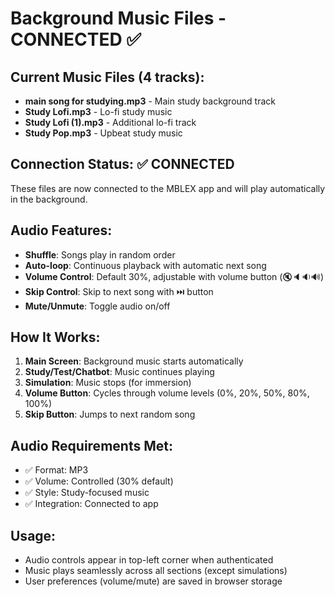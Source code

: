 # Background Music Files - CONNECTED ✅

## Current Music Files (4 tracks):
- **main song for studying.mp3** - Main study background track
- **Study Lofi.mp3** - Lo-fi study music
- **Study Lofi (1).mp3** - Additional lo-fi track  
- **Study Pop.mp3** - Upbeat study music

## Connection Status: ✅ CONNECTED
These files are now connected to the MBLEX app and will play automatically in the background.

## Audio Features:
- **Shuffle**: Songs play in random order
- **Auto-loop**: Continuous playback with automatic next song
- **Volume Control**: Default 30%, adjustable with volume button (🔇🔈🔉🔊)
- **Skip Control**: Skip to next song with ⏭️ button
- **Mute/Unmute**: Toggle audio on/off

## How It Works:
1. **Main Screen**: Background music starts automatically
2. **Study/Test/Chatbot**: Music continues playing  
3. **Simulation**: Music stops (for immersion)
4. **Volume Button**: Cycles through volume levels (0%, 20%, 50%, 80%, 100%)
5. **Skip Button**: Jumps to next random song

## Audio Requirements Met:
- ✅ Format: MP3
- ✅ Volume: Controlled (30% default)
- ✅ Style: Study-focused music
- ✅ Integration: Connected to app

## Usage:
- Audio controls appear in top-left corner when authenticated
- Music plays seamlessly across all sections (except simulations)
- User preferences (volume/mute) are saved in browser storage